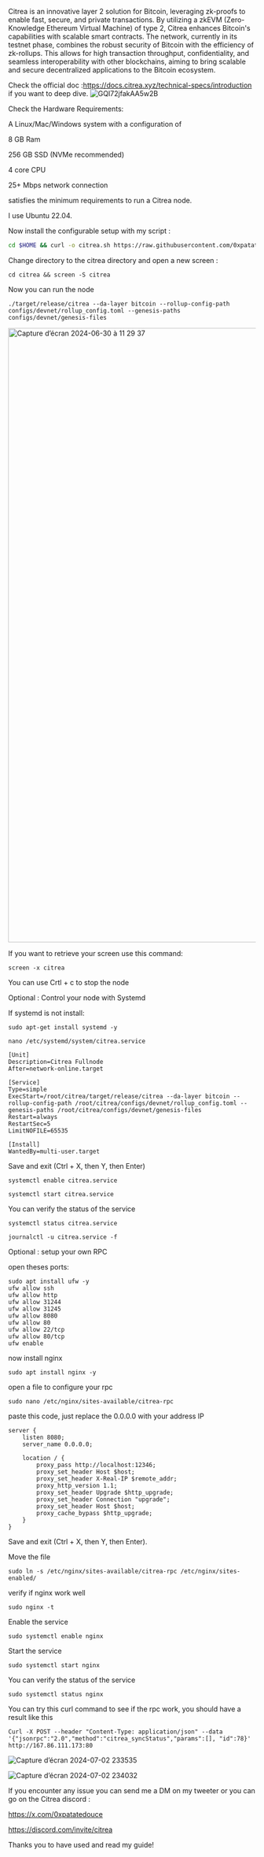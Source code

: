 
Citrea is an innovative layer 2 solution for Bitcoin, leveraging zk-proofs to enable fast, secure, and private transactions. By utilizing a zkEVM (Zero-Knowledge Ethereum Virtual Machine) of type 2, Citrea enhances Bitcoin's capabilities with scalable smart contracts. The network, currently in its testnet phase, combines the robust security of Bitcoin with the efficiency of zk-rollups. This allows for high transaction throughput, confidentiality, and seamless interoperability with other blockchains, aiming to bring scalable and secure decentralized applications to the Bitcoin ecosystem. 

Check the official doc :https://docs.citrea.xyz/technical-specs/introduction if you want to deep dive. 
![GQI72jfakAA5w2B](https://github.com/0xpatatedouce/scriptcitrea/assets/123324096/217689b0-a6a9-4790-8794-e97865778def)



Check the Hardware Requirements:

A Linux/Mac/Windows system with a configuration of

8 GB Ram 

256 GB SSD (NVMe recommended) 

4 core CPU 

25+ Mbps network connection 

satisfies the minimum requirements to run a Citrea node.

I use Ubuntu 22.04.  

Now install the configurable setup with my script :
```bash
cd $HOME && curl -o citrea.sh https://raw.githubusercontent.com/0xpatatedouce/scriptcitrea/main/citrea.sh && bash citrea.sh
```
Change directory to the citrea directory and open a new screen :
```
cd citrea && screen -S citrea  
```
Now you can run the node
```
./target/release/citrea --da-layer bitcoin --rollup-config-path configs/devnet/rollup_config.toml --genesis-paths configs/devnet/genesis-files
```
<img width="1248" alt="Capture d’écran 2024-06-30 à 11 29 37" src="https://github.com/0xpatatedouce/scriptcitrea/assets/123324096/6f0953a6-8324-4f02-a2a2-0945ec0cec32">

If you want to retrieve your screen use this command:
```
screen -x citrea
```

You can use Crtl + c to stop the node 

Optional : Control your node with Systemd

If systemd is not install:
```
sudo apt-get install systemd -y
```

```
nano /etc/systemd/system/citrea.service
```

```
[Unit]
Description=Citrea Fullnode
After=network-online.target

[Service]
Type=simple
ExecStart=/root/citrea/target/release/citrea --da-layer bitcoin --rollup-config-path /root/citrea/configs/devnet/rollup_config.toml --genesis-paths /root/citrea/configs/devnet/genesis-files
Restart=always
RestartSec=5
LimitNOFILE=65535

[Install]
WantedBy=multi-user.target
```
Save and exit (Ctrl + X, then Y, then Enter)


```
systemctl enable citrea.service
```

```
systemctl start citrea.service
```

You can verify the status of the service 

```
systemctl status citrea.service
```

```
journalctl -u citrea.service -f
```

Optional : setup your own RPC 

open theses ports: 
```
sudo apt install ufw -y
ufw allow ssh 
ufw allow http 
ufw allow 31244
ufw allow 31245
ufw allow 8080
ufw allow 80
ufw allow 22/tcp
ufw allow 80/tcp
ufw enable
```

now install nginx
```
sudo apt install nginx -y
```

open a file to configure your rpc 
```
sudo nano /etc/nginx/sites-available/citrea-rpc
```

paste this code, just replace the 0.0.0.0 with your address IP
```
server {
    listen 8080;
    server_name 0.0.0.0;

    location / {
        proxy_pass http://localhost:12346;
        proxy_set_header Host $host;
        proxy_set_header X-Real-IP $remote_addr;
        proxy_http_version 1.1;
        proxy_set_header Upgrade $http_upgrade;
        proxy_set_header Connection "upgrade";
        proxy_set_header Host $host;
        proxy_cache_bypass $http_upgrade;
    }
}
```

Save and exit (Ctrl + X, then Y, then Enter).

Move the file 
```
sudo ln -s /etc/nginx/sites-available/citrea-rpc /etc/nginx/sites-enabled/
```

verify if nginx work well 
```
sudo nginx -t
```

Enable the service 
```
sudo systemctl enable nginx
```

Start the service 
```
sudo systemctl start nginx 
```

You can verify the status of the service 
```
sudo systemctl status nginx
```

You can try this curl command to see if the rpc work, you should have a result like this 
```
Curl -X POST --header "Content-Type: application/json" --data '{"jsonrpc":"2.0","method":"citrea_syncStatus","params":[], "id":78}' http://167.86.111.173:80
```

![Capture d’écran 2024-07-02 233535](https://github.com/0xpatatedouce/scriptcitrea/assets/123324096/9487e4af-227c-436c-9368-22fe42c514ce)

![Capture d’écran 2024-07-02 234032](https://github.com/0xpatatedouce/scriptcitrea/assets/123324096/02e11e59-99d9-4017-834e-429e50b27dde)


If you encounter any issue you can send me a DM on my tweeter or you can go on the Citrea discord :

https://x.com/0xpatatedouce

https://discord.com/invite/citrea

Thanks you to have used and read my guide!
